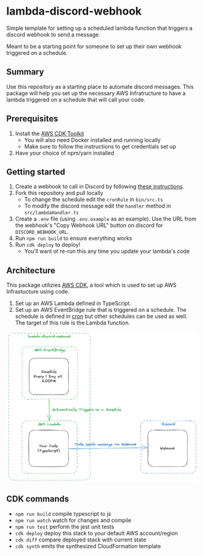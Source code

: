 # lambda-discord-webhook

Simple template for setting up a scheduled lambda function that triggers a discord webhook to send a message.

Meant to be a starting point for someone to set up their own webhook triggered on a schedule.

## Summary
Use this repository as a starting place to automate discord messages. This package will help you set up the necessary AWS Infratructure to have a lambda triggered on a schedule that will call your code.

## Prerequisites
1. Install the [AWS CDK Toolkit](https://docs.aws.amazon.com/cdk/v2/guide/cli.html)
    - You will also need Docker installed and running locally
    - Make sure to follow the instructions to get credentials set up
2. Have your choice of npm/yarn installed

## Getting started
1. Create a webhook to call in Discord by following [these instructions](https://support.discord.com/hc/en-us/articles/228383668-Intro-to-Webhooks).
2. Fork this repository and pull locally
   - To change the schedule edit the `cronRule` in `bin/src.ts`
   - To modify the discord message edit the `handler` method in `src/lambdaHandler.ts`
3. Create a `.env` file (using `.env.example` as an example). Use the URL from the webhook's "Copy Webhook URL" button on discord for `DISCORD_WEBHOOK_URL`.
4. Run `npm run build` to ensure everything works
5. Run `cdk deploy` to deploy!
   - You'll want ot re-run this any time you update your lambda's code

## Architecture
This package utilizies [AWS CDK](https://aws.amazon.com/cdk/), a tool which is used to set up AWS Infrastucture using code.
1. Set up an AWS Lambda defined in TypeScript.
2. Set up an AWS EventBridge rule that is triggered on a schedule. The schedule is defined in [cron](https://en.wikipedia.org/wiki/Cron) but other schedules can be used as well. The target of this rule is the Lambda function.

![architecture diagram](./assets/architecture.png)

## CDK commands

- `npm run build` compile typescript to js
- `npm run watch` watch for changes and compile
- `npm run test` perform the jest unit tests
- `cdk deploy` deploy this stack to your default AWS account/region
- `cdk diff` compare deployed stack with current state
- `cdk synth` emits the synthesized CloudFormation template
